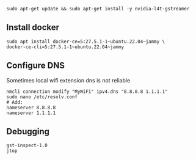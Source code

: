 
```
sudo apt-get update && sudo apt-get install -y nvidia-l4t-gstreamer
```

## Install docker

```
sudo apt install docker-ce=5:27.5.1-1~ubuntu.22.04~jammy \
docker-ce-cli=5:27.5.1-1~ubuntu.22.04~jammy
```


## Configure DNS
Sometimes local wifi extension dns is not reliable
```
nmcli connection modify "MyWiFi" ipv4.dns "8.8.8.8 1.1.1.1"
sudo nano /etc/resolv.conf
# Add:
nameserver 8.8.8.8
nameserver 1.1.1.1
```


## Debugging
```
gst-inspect-1.0
jtop
```